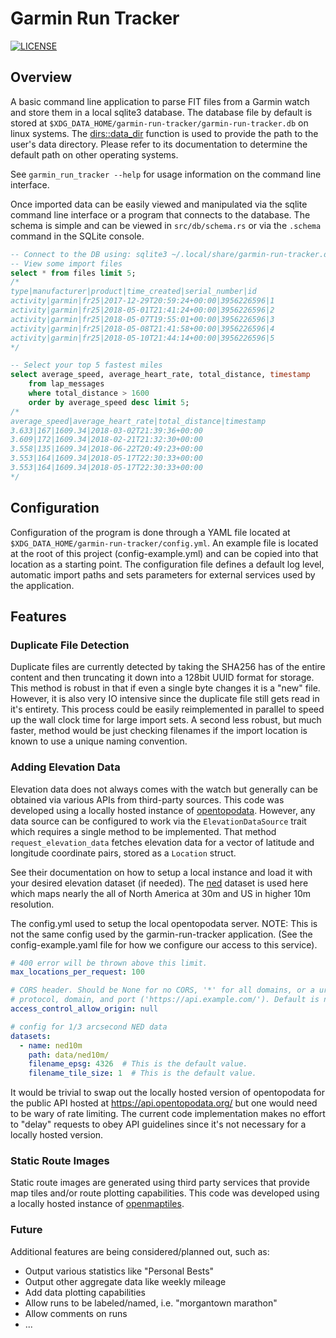 # Garmin Run Tracker
[![LICENSE](https://img.shields.io/badge/license-MIT-blue.svg)](LICENSE)

## Overview

A basic command line application to parse FIT files from a Garmin watch
and store them in a local sqlite3 database. The database file by default
is stored at `$XDG_DATA_HOME/garmin-run-tracker/garmin-run-tracker.db`
on linux systems. The
[dirs::data_dir](https://docs.rs/dirs/2.0.2/dirs/fn.data_dir.html)
function is used to provide the path to the user's data directory.
Please refer to its documentation to determine the default path on other
operating systems.

See `garmin_run_tracker --help` for usage information on the command line
interface.

Once imported data can be easily viewed and manipulated via the sqlite
command line interface or a program that connects to the database. The
schema is simple and can be viewed in `src/db/schema.rs` or via the
`.schema` command in the SQLite console.


```sql
-- Connect to the DB using: sqlite3 ~/.local/share/garmin-run-tracker.db
-- View some import files
select * from files limit 5;
/*
type|manufacturer|product|time_created|serial_number|id
activity|garmin|fr25|2017-12-29T20:59:24+00:00|3956226596|1
activity|garmin|fr25|2018-05-01T21:41:24+00:00|3956226596|2
activity|garmin|fr25|2018-05-07T19:55:01+00:00|3956226596|3
activity|garmin|fr25|2018-05-08T21:41:58+00:00|3956226596|4
activity|garmin|fr25|2018-05-10T21:44:14+00:00|3956226596|5
*/

-- Select your top 5 fastest miles
select average_speed, average_heart_rate, total_distance, timestamp
    from lap_messages
    where total_distance > 1600
    order by average_speed desc limit 5;
/*
average_speed|average_heart_rate|total_distance|timestamp
3.633|167|1609.34|2018-03-02T21:39:36+00:00
3.609|172|1609.34|2018-02-21T21:32:30+00:00
3.558|135|1609.34|2018-06-22T20:49:23+00:00
3.553|164|1609.34|2018-05-17T22:30:33+00:00
3.553|164|1609.34|2018-05-17T22:30:33+00:00
*/
```

## Configuration
Configuration of the program is done through a YAML file located at
`$XDG_DATA_HOME/garmin-run-tracker/config.yml`. An example file is
located at the root of this project (config-example.yml) and can be
copied into that location as a starting point. The configuration file
defines a default log level, automatic import paths and sets parameters
for external services used by the application.

## Features

### Duplicate File Detection

Duplicate files are currently detected by taking the SHA256 has of the
entire content and then truncating it down into a 128bit UUID format for
storage. This method is robust in that if even a single byte changes it
is a "new" file. However, it is also very IO intensive since the duplicate
file still gets read in it's entirety. This process could be easily
reimplemented in parallel to speed up the wall clock time for large import
sets. A second less robust, but much faster, method would be just checking
filenames if the import location is known to use a unique naming convention.

### Adding Elevation Data

Elevation data does not always comes with the watch but generally can be
obtained via various APIs from third-party sources. This code was developed
using a locally hosted instance of [opentopodata](https://www.opentopodata.org/).
However, any data source can be configured to work via the `ElevationDataSource`
trait which requires a single method to be implemented. That method
`request_elevation_data` fetches elevation data for a vector of latitude
and longitude coordinate pairs, stored as a `Location` struct.

See their documentation on how to setup a local instance and load it with
your desired elevation dataset (if needed). The
[ned](https://www.opentopodata.org/datasets/ned/) dataset is used here
which maps nearly the all of North America at 30m and US in higher
10m resolution.

The config.yml used to setup the local opentopodata server. NOTE: This
is not the same config used by the garmin-run-tracker application.
(See the config-example.yaml file for how we configure our access to this
service).
```yaml
# 400 error will be thrown above this limit.
max_locations_per_request: 100

# CORS header. Should be None for no CORS, '*' for all domains, or a url with
# protocol, domain, and port ('https://api.example.com/'). Default is null.
access_control_allow_origin: null

# config for 1/3 arcsecond NED data
datasets:
  - name: ned10m
    path: data/ned10m/
    filename_epsg: 4326  # This is the default value.
    filename_tile_size: 1  # This is the default value.
```

It would be trivial to swap out the locally hosted version of opentopodata
for the public API hosted at https://api.opentopodata.org/ but one would
need to be wary of rate limiting. The current code implementation makes
no effort to "delay" requests to obey API guidelines since it's not
necessary for a locally hosted version.

### Static Route Images

Static route images are generated using third party services that provide
map tiles and/or route plotting capabilities. This code was developed using
a locally hosted instance of [openmaptiles](https://openmaptiles.org/).


### Future

Additional features are being considered/planned out, such as:
 * Output various statistics like "Personal Bests"
 * Output other aggregate data like weekly mileage
 * Add data plotting capabilities
 * Allow runs to be labeled/named, i.e. "morgantown marathon"
 * Allow comments on runs
 * ...
